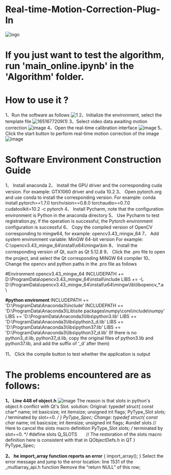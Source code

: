 # Real-time-Motion-Correction-Plug-In

![logo](https://user-images.githubusercontent.com/44628918/166712172-ba85c63d-27d2-47cd-b3fa-ba052acedbef.png)

# If you just want to test the algorithm, run 'main_online.ipynb' in the 'Algorithm' folder.

# How to use it ?
1、Run the software as follows
 ![1](https://user-images.githubusercontent.com/44628918/166712681-7ce77177-7ba8-422d-b686-e8e0fadbe108.png)
2、Initialize the environment, select the template file
![1651677209(1)](https://user-images.githubusercontent.com/44628918/166713031-52582c40-8120-4041-a2eb-473cb132de76.png)
3、Select video data awaiting motion correction
![image](https://user-images.githubusercontent.com/44628918/166713330-a927ebaf-8660-47b6-8ca4-b563ca468728.png)
4、Open the real-time calibration interface
![image](https://user-images.githubusercontent.com/44628918/166713430-e87a1d70-f5b5-4086-beb9-a0b97b94b376.png)
5、Click the start button to perform real-time motion correction of the image
![image](https://user-images.githubusercontent.com/44628918/166713649-4cc5615d-bfa4-4a98-8e0c-e90033b4f73d.png)



# Software Environment Construction Guide

1、	Install anaconda
2、	Install the GPU driver and the corresponding cuda version. For example: GTX1060 driver and cuda 10.2
3、	Open pytorch.org and use conda to install the corresponding version. For example: conda install pytorch==1.7.0 torchvision==0.8.0 torchaudio==0.7.0 cudatoolkit=10.2 -c pytorch
4、	Install Pycharm, note that the configuration environment is Python in the anaconda directory
5、	Use Pycharm to test registration.py, if the operation is successful, the Pytorch environment configuration is successful
6、	Copy the compiled version of OpenCV corresponding to mingw64, for example: opencv3.43_mingw_64
7、	Add system environment variable: MinGW 64-bit version
For example: C:\opencv3.43_mingw_64\install\x64\mingw\bin
8、	Install the corresponding version of Qt, such as Qt 5.12.8
9、	Click the .pro file to open the project, and select the Qt corresponding MINGW 64 compiler
10、	Change the opencv and python paths in the .pro file as follows

#Environment opencv3.43_mingw_64
INCLUDEPATH += D:\ProgramData\opencv3.43_mingw_64\install\include
LIBS += -L D:\ProgramData\opencv3.43_mingw_64\install\x64\mingw\lib\libopencv_*.a \

**#python enviroment**
INCLUDEPATH += 'D:\ProgramData\Anaconda3\include'
INCLUDEPATH += 'D:\ProgramData\Anaconda3\Lib\site packages\numpy\core\include\numpy'
LIBS += 'D:\ProgramData\Anaconda3\libs\python3.lib'
LIBS += 'D:\ProgramData\Anaconda3\libs\python3_d.lib'
LIBS += 'D:\ProgramData\Anaconda3\libs\python37.lib'
LIBS += 'D:\ProgramData\Anaconda3\libs\python37_d.lib'
 (If there is no python3_d.lib, python37_d.lib, copy the original files of python3.lib and python37.lib, and add the suffix of ‘_d’ after them)

11、	Click the compile button to test whether the application is output





# The problems encountered are as follows:
**1、	Line 448 of object.h**
 ![image](https://user-images.githubusercontent.com/44628918/166713906-cb49afdd-53d0-44a7-a7f3-b202beb94c38.png)
The reason is that slots in python's object.h conflict with Qt's Slot.
solution:
Original:
typedef struct{
    const char* name;
    int basicsize;
    int itemsize;
    unsigned int flags;
    PyType_Slot *slots; /* terminated by slot==0. */
} PyType_Spec;
Change:
typedef struct{
    const char* name;
    int basicsize;
    int itemsize;
    unsigned int flags;
    #undef slots     // Here to cancel the slots macro definition
    PyType_Slot *slots; /* terminated by slot==0. */
    #define slots Q_SLOTS　　// The restoration of the slots macro definition here is consistent with that in QObjectDefs.h in QT
} PyType_Spec;

**2、	he import_array function reports an error**
{
import_array();
}
Select the error message and jump to the error location: line 1531 of the _multiarray_api.h function
Remove the “return NULL” of this row;

